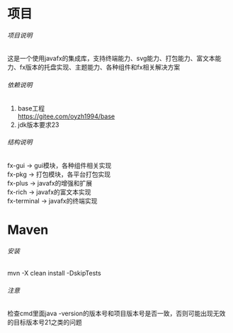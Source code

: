 # 项目
###### 项目说明
这是一个使用javafx的集成库，支持终端能力、svg能力、打包能力、富文本能力、fx版本的托盘实现、主题能力、各种组件和fx相关解决方案

###### 依赖说明
1. base工程  
 https://gitee.com/oyzh1994/base
2. jdk版本要求23

###### 结构说明 
fx-gui -> gui模块，各种组件相关实现  
fx-pkg -> 打包模块，各平台打包实现  
fx-plus -> javafx的增强和扩展  
fx-rich -> javafx的富文本实现  
fx-terminal -> javafx的终端实现

# Maven
###### 安装
mvn -X clean install -DskipTests

###### 注意
检查cmd里面java -version的版本号和项目版本号是否一致，否则可能出现无效的目标版本号21之类的问题